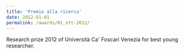 ```yaml
---
title: 'Premio alla ricerca'
date: 2012-01-01
permalink: /awards/01_ott-2012/
---
```


Research prize 2012 of Università Ca' Foscari Venezia for best young researcher.